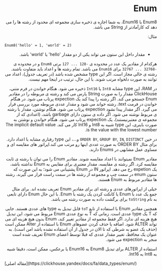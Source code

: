 <div dir="rtl" markdown="1">

# Enum

Enum8 یا Enum16، به شما اجازه ی ذخیره سازی مجموعه ای محدود از رشته ها را می دهد که کارآمادتر از String می باشد.

مثال:

</div>

```text
Enum8('hello' = 1, 'world' = 2)
```

<div dir="rtl" markdown="1">

- مقدار داخل این ستون می تواند یکی از دو مقدار 'hello' یا 'world' باشد.

هرکدام از مقادیر یک عدد در محدوده ی `-128 ... 127` برتی `Enum8` و در محدوده ی `-32768 ... 32767` برای `Enum16` می باشد. تمام رشته ها و اعداد باید متفاوت باشند. رشته ی خالی مجاز است. اگر این type مشخص شده باشد (در تعریف جدول)، اعداد می توانند به صورت دلخواه مرتب شوند. با این حال، ترتیب در اینجا مهم نیست.

در RAM، این type مشابه `Int8` یا `Int16` ذخیره می شود. هنگام خواندن در فرم متنی، ClickHouse مقدار را به صورت String پارس می کند و رشته ی مربوطه را در مقادیر Enum جستجو می کند. اگر رشته را پیدا کند یک expection پرتاب می شود. در هنگام خواندن در فرمت text، رشته خواند می شود و مقدار عددی مربوطه مورد بررسی قرار می گیرد. اگر مقدار پیدا نشود expection پرتاب می شود. هنگام نوشتن، مقدار با رشته ی مربوط نوشته می شود. اگر داده ی ستون دارای garbage باشد، (اعدادی که از مجموعه ی معتبرنیستند)، یک expection پرتاب می شود. هنگام خواندن و نوشتن به صورت باینری، این type شبیه به Int8 و Int16 کار می کند. The implicit default value is the value with the lowest number.

در حین `ORDER BY`, `GROUP BY`, `IN`, `DISTINCT` و...، این type رفتاری مشابه با اعداد دارد. برای مثال ORDER BY به صورت عددی اینها رو مرتب می کند.اپراتور های مقایسه ای و مساوی عمل مشابهی در Enums دارند.

مقادیر Enum نمیتوانند با اعداد مقایسه شوند. مقادیر Enum را می توان با رشته ی ثابت مقایسه کرد. اگر رشته ی مقایسه، مقدار معتبری برای مقایس به Enum نداشته باشد، یک expetion رخ می دهد. اپراتور IN در Enum پشتیبانی می شود؛ به این صورت که ستون enum در سمت چپ و مجموعه از رشته ها در سمت راست قرار می گیرند. رشته ها مقادیر مربوط به Enum هستند.

خیلی از اپراتورهای عددی و رشته ای برای مقادیر Enum تعریف نشده اند. برای مثال جمع یک عدد با Enum یا کانکت کردن یک رشته با Enum. با این حال Enum دارای تابعی به نام `toString` برای برگشت داده به صورت رشته می باشد.

همچنین مقادیر Enum با استفاده از تابع `toT` قابل تبدیل به type های عددی هستند. جایی که T یک type عددی است. زمانی که T به نوع عددی Enum مربوط می شود، این تبدیل هیچ هزینه ای ندارد. اگر فقط مجموعه از مقادیر تغییر کند، Enum بدون هیچ هزینه ای می تواند ALTER شود. اضافه یا حذف کردن عضوهای Enum با استفاده از Alter ممکن است (حذف یک عضو به شرطی که تا الان در جدول از آن استفاده نشده باشد امن است). به عنوان یک محافظ، تغییر مقدار عددی که قبلا توسط اعضای Enum تعریف شده است منجر به expection می شود.

استفاده از ALTER برای تبدیل Enum8 به Enum16 یا برعکس، ممکن است، دقیقا شبیه به Int8 به Int16.

</div>
[مقاله اصلی](https://clickhouse.yandex/docs/fa/data_types/enum/) <!--hide-->
